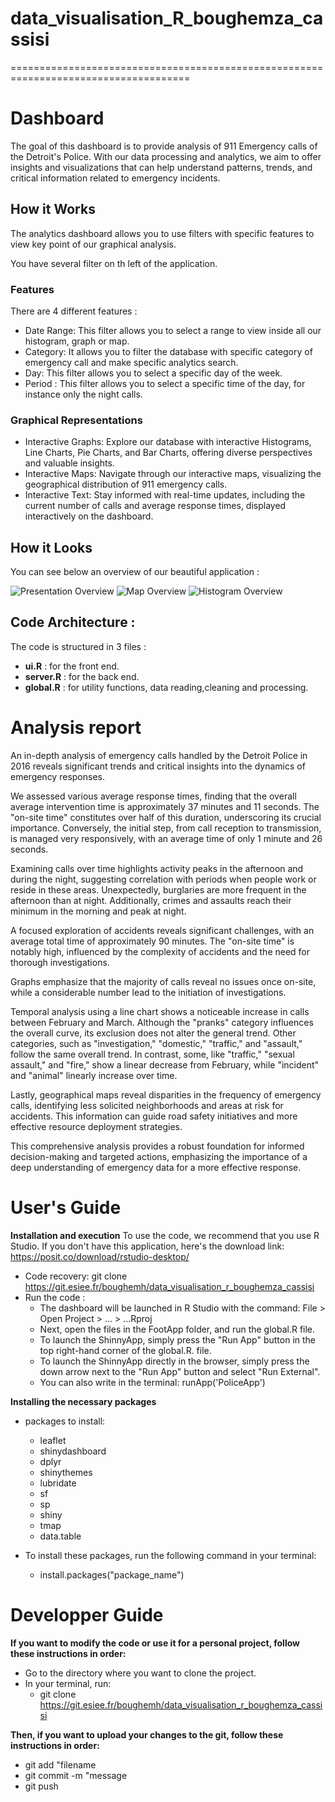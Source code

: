 # data_visualisation_R_boughemza_cassisi

=====================================================================================

# Dashboard
The goal of this dashboard is to provide analysis of 911 Emergency calls of the Detroit's Police.
With our data processing and analytics, we aim to offer insights and visualizations that can help understand patterns, trends, and critical information related to emergency incidents.


## How it Works 
The analytics dashboard allows you to use filters with specific features to view key point of our graphical analysis. 

You have several filter on th left of the application. 
### Features
There are 4 different features : 
* Date Range: This filter allows you to select a range to view inside all our histogram, graph or map.
* Category: It allows you to filter the database with specific category of emergency call and make specific analytics search.
* Day: This filter allows you to select a specific day of the week.
* Period : This filter allows you to select a specific time of the day, for instance only the night calls.

### Graphical Representations
* Interactive Graphs: Explore our database  with interactive Histograms, Line Charts, Pie Charts, and Bar Charts, offering diverse perspectives and valuable insights.
* Interactive Maps: Navigate through our interactive maps, visualizing the geographical distribution of 911 emergency calls.
* Interactive Text: Stay informed with real-time updates, including the current number of calls and average response times, displayed interactively on the dashboard.


## How it Looks
You can see below an overview of our beautiful application :

![Presentation Overview](images/presentation.png)
![Map Overview](images/map.png)
![Histogram Overview](images/histogram.png)


## Code Architecture :
The code is structured in 3 files :
* **ui.R** : for the front end.
* **server.R** : for the back end.
* **global.R** : for utility functions, data reading,cleaning and processing.

# Analysis report
An in-depth analysis of emergency calls handled by the Detroit Police in 2016 reveals significant trends and critical insights into the dynamics of emergency responses.

We assessed various average response times, finding that the overall average intervention time is approximately 37 minutes and 11 seconds. The "on-site time" constitutes over half of this duration, underscoring its crucial importance. Conversely, the initial step, from call reception to transmission, is managed very responsively, with an average time of only 1 minute and 26 seconds.

Examining calls over time highlights activity peaks in the afternoon and during the night, suggesting correlation with periods when people work or reside in these areas. Unexpectedly, burglaries are more frequent in the afternoon than at night. Additionally, crimes and assaults reach their minimum in the morning and peak at night.

A focused exploration of accidents reveals significant challenges, with an average total time of approximately 90 minutes. The "on-site time" is notably high, influenced by the complexity of accidents and the need for thorough investigations.

Graphs emphasize that the majority of calls reveal no issues once on-site, while a considerable number lead to the initiation of investigations.

Temporal analysis using a line chart shows a noticeable increase in calls between February and March. Although the "pranks" category influences the overall curve, its exclusion does not alter the general trend. Other categories, such as "investigation," "domestic," "traffic," and "assault," follow the same overall trend. In contrast, some, like "traffic," "sexual assault," and "fire," show a linear decrease from February, while "incident" and "animal" linearly increase over time.

Lastly, geographical maps reveal disparities in the frequency of emergency calls, identifying less solicited neighborhoods and areas at risk for accidents. This information can guide road safety initiatives and more effective resource deployment strategies.

This comprehensive analysis provides a robust foundation for informed decision-making and targeted actions, emphasizing the importance of a deep understanding of emergency data for a more effective response.


# User's Guide

**Installation and execution**
To use the code, we recommend that you use R Studio. If you don't have this application, here's the download link: https://posit.co/download/rstudio-desktop/
* Code recovery: git clone https://git.esiee.fr/boughemh/data_visualisation_r_boughemza_cassisi
* Run the code :
	* The dashboard will be launched in R Studio with the command: File > Open Project > ... > ...Rproj
	* Next, open the files in the FootApp folder, and run the global.R file.
	* To launch the ShinnyApp, simply press the "Run App" button in the top right-hand corner of the global.R. file.
	* To launch the ShinnyApp directly in the browser, simply press the down arrow next to the "Run App" button and select "Run External".
	* You can also write in the terminal: runApp('PoliceApp')

**Installing the necessary packages**

* packages to install:
    * leaflet
    * shinydashboard
    * dplyr
    * shinythemes
    * lubridate
    * sf
    * sp
    * shiny
    * tmap
    * data.table


* To install these packages, run the following command in your terminal:
    * install.packages("package_name")

# Developper Guide

**If you want to modify the code or use it for a personal project, follow these instructions in order:**

* Go to the directory where you want to clone the project.
* In your terminal, run:
    * git clone https://git.esiee.fr/boughemh/data_visualisation_r_boughemza_cassisi

**Then, if you want to upload your changes to the git, follow these instructions in order:**

* git add "filename 
* git commit -m "message
* git push
